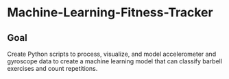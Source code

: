# Machine-Learning-Fitness-Tracker

## Goal

Create Python scripts to process, visualize, and model accelerometer and gyroscope data to create a machine learning model that can classify barbell exercises and count repetitions.
